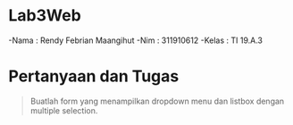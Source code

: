# Lab3Web

-Nama : Rendy Febrian Maangihut
-Nim : 311910612
-Kelas : TI 19.A.3

# Pertanyaan dan Tugas
> Buatlah form yang menampilkan dropdown menu dan listbox dengan multiple selection.
